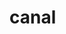 



# canal  
<!-- 

canal
https://www.jianshu.com/p/9677ca6ca34e
使用canal增量同步mysql数据库信息到ElasticSearch
https://www.cnblogs.com/dalaoyang/p/11069850.html
canal adapter没有同步成功无异常
https://blog.csdn.net/lizz861109/article/details/113183990
CanalAdapter1.1.5版本问题收集
https://blog.csdn.net/lizz861109/article/details/112682680
Elasticsearch 如何实现相似推荐功能？
https://mp.weixin.qq.com/s/apPGngRQx6bJEmR82XlXhQ
-->

